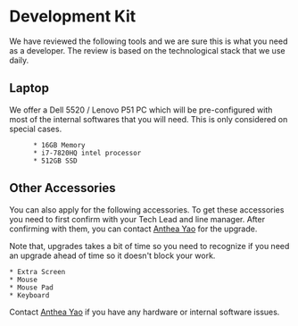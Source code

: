 # Development Kit

We have reviewed the following tools and we are sure this is what you need as a developer. The review
is based on the technological stack that we use daily.


## Laptop
We offer a Dell 5520 / Lenovo P51 PC which will be pre-configured with most of the internal softwares that you will need. This is only 
considered on special cases. 

```Details
      * 16GB Memory
      * i7-7820HQ intel processor 
      * 512GB SSD
```
## Other Accessories
You can also apply for the following accessories. To get these accessories you need to first confirm with your 
Tech Lead and line manager. After confirming with them, you can contact <a href ="mailto:anthea.yao.partner@decathlon.com">Anthea Yao</a> for the upgrade. 

<aside class ="notice">
Note that, upgrades takes a bit of time so you need to recognize if you need an upgrade ahead of time so it doesn't 
block your work.
</aside>

```Details
* Extra Screen
* Mouse
* Mouse Pad
* Keyboard
```

Contact <a href ="mailto:anthea.yao.partner@decathlon.com">Anthea Yao</a> if you have any hardware or internal 
software issues.